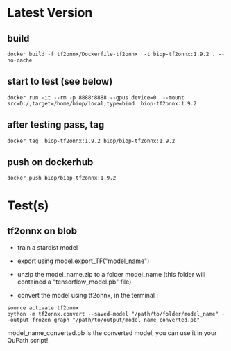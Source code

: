 # Latest Version

## build
```
docker build -f tf2onnx/Dockerfile-tf2onnx  -t biop-tf2onnx:1.9.2 . --no-cache

```
## start to test (see below)
```
docker run -it --rm -p 8888:8888 --gpus device=0  --mount src=D:/,target=/home/biop/local,type=bind  biop-tf2onnx:1.9.2
```

## after testing pass, tag 
```
docker tag  biop-tf2onnx:1.9.2 biop/biop-tf2onnx:1.9.2
```

## push on dockerhub
```
docker push biop/biop-tf2onnx:1.9.2
```

# Test(s)

## tf2onnx on blob
- train a stardist model
- export using model.export_TF("model_name")
- unzip the model_name.zip to a folder model_name (this folder will contained a "tensorflow_model.pb" file)

- convert the model using tf2onnx, in the terminal :
```
source activate tf2onnx
python -m tf2onnx.convert --saved-model "/path/to/folder/model_name" --output_frozen_graph "/path/to/output/model_name_converted.pb"
```

model_name_converted.pb is the converted model, you can use it in your QuPath script!.

